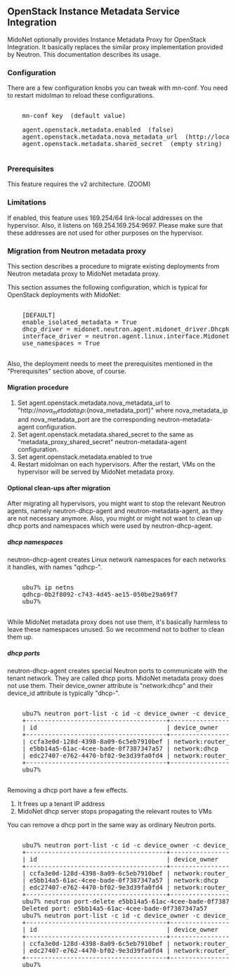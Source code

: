 ## OpenStack Instance Metadata Service Integration

MidoNet optionally provides Instance Metadata Proxy for OpenStack Integration.
It basically replaces the similar proxy implementation provided by Neutron.
This documentation describes its usage.

### Configuration

There are a few configuration knobs you can tweak with mn-conf.
You need to restart midolman to reload these configurations.

<pre>

    mn-conf key  (default value)

    agent.openstack.metadata.enabled  (false)
    agent.openstack.metadata.nova_metadata_url  (http://localhost:8775)
    agent.openstack.metadata.shared_secret  (empty string)

</pre>

### Prerequisites

This feature requires the v2 architecture. (ZOOM)

### Limitations

If enabled, this feature uses 169.254/64 link-local addresses on
the hypervisor.  Also, it listens on 169.254.169.254:9697.
Please make sure that these addresses are not used for other purposes
on the hypervisor.

### Migration from Neutron metadata proxy

This section describes a procedure to migrate existing deployments
from Neutron metadata proxy to MidoNet metadata proxy.

This section assumes the following configuration, which is typical
for OpenStack deployments with MidoNet:

<pre>

    [DEFAULT]
    enable_isolated_metadata = True
    dhcp_driver = midonet.neutron.agent.midonet_driver.DhcpNoOpDriver
    interface_driver = neutron.agent.linux.interface.MidonetInterfaceDriver
    use_namespaces = True

</pre>

Also, the deployment needs to meet the prerequisites mentioned
in the "Prerequisites" section above, of course.

#### Migration procedure

1. Set agent.openstack.metadata.nova_metadata_url to
  "http://${nova_metadata_ip}:${nova_metadata_port}" where
  nova_metadata_ip and nova_metadata_port are the corresponding
  neutron-metadata-agent configuration.
2. Set agent.openstack.metadata.shared_secret to the same as
  "metadata_proxy_shared_secret" neutron-metadata-agent configuration.
3. Set agent.openstack.metadata.enabled to true
4. Restart midolman on each hypervisors.  After the restart, VMs on
  the hypervisor will be served by MidoNet metadata proxy.

#### Optional clean-ups after migration

After migrating all hypervisors, you might want to stop the relevant
Neutron agents, namely neutron-dhcp-agent and neutron-metadata-agent,
as they are not necessary anymore.  Also, you might or might not want
to clean up dhcp ports and namespaces which were used by
neutron-dhcp-agent.

##### dhcp namespaces

neutron-dhcp-agent creates Linux network namespaces for each networks
it handles, with names "qdhcp-<network UUID>".

<pre>

    ubu7% ip netns
    qdhcp-0b2f8092-c743-4d45-ae15-050be29a69f7
    ubu7%

</pre>

While MidoNet metadata proxy does not use them, it's basically harmless
to leave these namespaces unused.  So we recommend not to bother to
clean them up.

##### dhcp ports

neutron-dhcp-agent creates special Neutron ports to communicate
with the tenant network.  They are called dhcp ports.
MidoNet metadata proxy does not use them.
Their device_owner attribute is "network:dhcp" and their device_id
attribute is typically "dhcp<per-host dhcp UUID>-<network UUID>".

<pre>

    ubu7% neutron port-list -c id -c device_owner -c device_id
    +--------------------------------------+--------------------------+-------------------------------------------------------------------------------+
    | id                                   | device_owner             | device_id                                                                     |
    +--------------------------------------+--------------------------+-------------------------------------------------------------------------------+
    | ccfa3e0d-128d-4398-8a09-6c5eb7910bef | network:router_gateway   | 00fb5964-6d1a-405b-9323-2b2a11767123                                          |
    | e5bb14a5-61ac-4cee-bade-0f7387347a57 | network:dhcp             | dhcp095f38d1-980c-5aba-abfc-1746cd3f9a24-0b2f8092-c743-4d45-ae15-050be29a69f7 |
    | edc27407-e762-4470-bf02-9e3d39fa0fd4 | network:router_interface | 00fb5964-6d1a-405b-9323-2b2a11767123                                          |
    +--------------------------------------+--------------------------+-------------------------------------------------------------------------------+
    ubu7%

</pre>

Removing a dhcp port have a few effects.

1. It frees up a tenant IP address
2. MidoNet dhcp server stops propagating the relevant routes to VMs

You can remove a dhcp port in the same way as ordinary Neutron ports.

<pre>

    ubu7% neutron port-list -c id -c device_owner -c device_id
    +--------------------------------------+--------------------------+-------------------------------------------------------------------------------+
    | id                                   | device_owner             | device_id                                                                     |
    +--------------------------------------+--------------------------+-------------------------------------------------------------------------------+
    | ccfa3e0d-128d-4398-8a09-6c5eb7910bef | network:router_gateway   | 00fb5964-6d1a-405b-9323-2b2a11767123                                          |
    | e5bb14a5-61ac-4cee-bade-0f7387347a57 | network:dhcp             | dhcp095f38d1-980c-5aba-abfc-1746cd3f9a24-0b2f8092-c743-4d45-ae15-050be29a69f7 |
    | edc27407-e762-4470-bf02-9e3d39fa0fd4 | network:router_interface | 00fb5964-6d1a-405b-9323-2b2a11767123                                          |
    +--------------------------------------+--------------------------+-------------------------------------------------------------------------------+
    ubu7% neutron port-delete e5bb14a5-61ac-4cee-bade-0f7387347a57
    Deleted port: e5bb14a5-61ac-4cee-bade-0f7387347a57
    ubu7% neutron port-list -c id -c device_owner -c device_id
    +--------------------------------------+--------------------------+--------------------------------------+
    | id                                   | device_owner             | device_id                            |
    +--------------------------------------+--------------------------+--------------------------------------+
    | ccfa3e0d-128d-4398-8a09-6c5eb7910bef | network:router_gateway   | 00fb5964-6d1a-405b-9323-2b2a11767123 |
    | edc27407-e762-4470-bf02-9e3d39fa0fd4 | network:router_interface | 00fb5964-6d1a-405b-9323-2b2a11767123 |
    +--------------------------------------+--------------------------+--------------------------------------+
    ubu7%

</pre>
